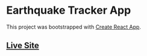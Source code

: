# Earthquake Tracker App

This project was bootstrapped with [Create React App](https://github.com/facebook/create-react-app).

## [Live Site](https://earthshaker.netlify.app/)


